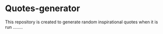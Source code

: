 # Quotes-generator
This repository is created to generate random inspirational quotes when it is run ........
